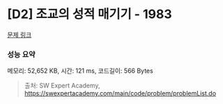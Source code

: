 # [D2] 조교의 성적 매기기 - 1983 

[문제 링크](https://swexpertacademy.com/main/code/problem/problemDetail.do?contestProbId=AV5PwGK6AcIDFAUq) 

### 성능 요약

메모리: 52,652 KB, 시간: 121 ms, 코드길이: 566 Bytes



> 출처: SW Expert Academy, https://swexpertacademy.com/main/code/problem/problemList.do